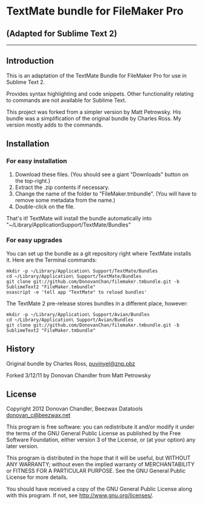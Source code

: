 # TextMate bundle for FileMaker Pro
## (Adapted for Sublime Text 2)

---
## Introduction

This is an adaptation of the TextMate Bundle for FileMaker Pro for use in Sublime Text 2.

Provides syntax highlighting and code snippets. Other functionality relating to commands are not available for Sublime Text.

This project was forked from a simpler version by Matt Petrowsky.  His bundle was a simplification of the original bundle by Charles Ross. My version mostly adds to the commands.

## Installation

### For easy installation

1. Download these files. (You should see a giant "Downloads" button on the top-right.)
1. Extract the .zip contents if necessary.
1. Change the name of the folder to "FileMaker.tmbundle". (You will have to remove some metadata from the name.)
1. Double-click on the file.

That's it! TextMate will install the bundle automatically into "~/Library/ApplicationSupport/TextMate/Bundles"

### For easy upgrades

You can set up the bundle as a git repository right where TextMate installs it. Here are the Terminal commands:

	mkdir -p ~/Library/Application\ Support/TextMate/Bundles
	cd ~/Library/Application\ Support/TextMate/Bundles
	git clone git://github.com/DonovanChan/filemaker.tmbundle.git -b SublimeText2 "FileMaker.tmbundle"
	osascript -e 'tell app "TextMate" to reload bundles'

The TextMate 2 pre-release stores bundles in a different place, however:

	mkdir -p ~/Library/Application\ Support/Avian/Bundles
	cd ~/Library/Application\ Support/Avian/Bundles
	git clone git://github.com/DonovanChan/filemaker.tmbundle.git -b SublimeText2 "FileMaker.tmbundle"

## History

Original bundle by Charles Ross, puvinyel@znp.pbz

Forked 3/12/11 by Donovan Chandler from Matt Petrowsky

## License

Copyright 2012  Donovan Chandler, Beezwax Datatools
donovan_c@beezwax.net

This program is free software: you can redistribute it and/or modify
it under the terms of the GNU General Public License as published by
the Free Software Foundation, either version 3 of the License, or
(at your option) any later version.

This program is distributed in the hope that it will be useful,
but WITHOUT ANY WARRANTY; without even the implied warranty of
MERCHANTABILITY or FITNESS FOR A PARTICULAR PURPOSE.  See the
GNU General Public License for more details.

You should have received a copy of the GNU General Public License
along with this program.  If not, see <http://www.gnu.org/licenses/>.
